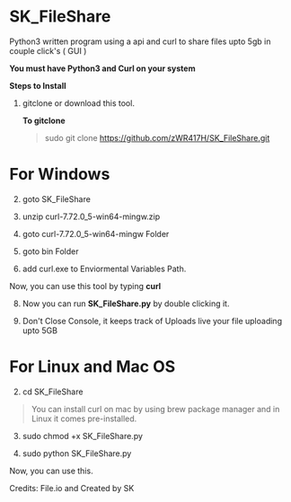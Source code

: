 # SK_FileShare
Python3 written program using a api and curl to share files upto 5gb in couple click's ( GUI )


**You must have Python3 and Curl on your system**

**Steps to Install**

1. gitclone or download this tool.

    **To gitclone**
    > sudo git clone https://github.com/zWR417H/SK_FileShare.git

# For Windows

2. goto SK_FileShare

3. unzip curl-7.72.0_5-win64-mingw.zip

4. goto curl-7.72.0_5-win64-mingw Folder

5. goto bin Folder

7. add curl.exe to Enviormental Variables Path.

Now, you can use this tool by typing **curl**

8. Now you can run **SK_FileShare.py** by double clicking it.

9. Don't Close Console, it keeps track of Uploads live your file uploading upto 5GB




# For Linux and Mac OS


2. cd SK_FileShare
  
  > You can install curl on mac by using brew package manager and in Linux it comes pre-installed.

3. sudo chmod +x SK_FileShare.py

4. sudo python SK_FileShare.py

Now, you can use this.

Credits: File.io and Created by SK

